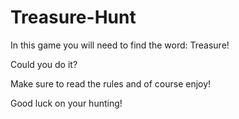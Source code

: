 # Treasure-Hunt
In this game you will need to find the word: Treasure!

Could you do it? 

Make sure to read the rules and of course enjoy! 

Good luck on your hunting! 
